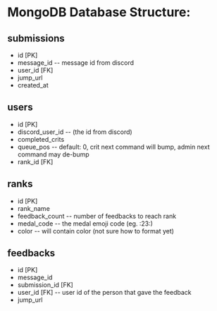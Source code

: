 # MongoDB Database Structure:

## submissions
- id [PK]
- message_id -- message id from discord
- user_id [FK]
- jump_url
- created_at

## users
- id [PK]
- discord_user_id -- (the id from discord)
- completed_crits
- queue_pos -- default: 0, crit next command will bump, admin next command may de-bump
- rank_id [FK]

## ranks
- id [PK]
- rank_name
- feedback_count -- number of feedbacks to reach rank
- medal_code -- the medal emoji code (eg. :23:)
- color -- will contain color (not sure how to format yet)

## feedbacks
- id [PK]
- message_id
- submission_id [FK]
- user_id [FK] -- user id of the person that gave the feedback
- jump_url
